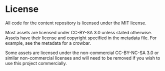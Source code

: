 # License

All code for the content repository is licensed under the MIT license.

Most assets are licensed under CC-BY-SA 3.0 unless stated otherwise. Assets have their license and copyright specified in the metadata file. For example, see the metadata for a crowbar.

Some assets are licensed under the non-commercial CC-BY-NC-SA 3.0 or similar non-commercial licenses and will need to be removed if you wish to use this project commercially.
